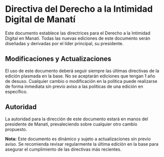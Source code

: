 # Directiva del Derecho a la Intimidad Digital de Manatí

Este documento establece las directrices para el Derecho a la Intimidad Digital en Manatí. Todas las nuevas ediciones de este documento serán diseñadas y derivadas por el líder principal, su presidente.

## Modificaciones y Actualizaciones

El uso de este documento deberá seguir siempre las últimas directivas de la edición plasmada en la base. No se aceptarán ediciones que tengan 1 año de desuso. Cualquier cambio o modificación en la política puede realizarse de forma inmediata sin previo aviso a las políticas de una edición en específico.

## Autoridad

La autoridad para la dirección de este documento estará en manos del presidente de Manatí, prevaleciendo sobre cualquier otro cambio propuesto.

**Nota:** Este documento es dinámico y sujeto a actualizaciones sin previo aviso. Se recomienda revisar regularmente la última edición en la base para asegurar el cumplimiento de las directivas más recientes.

